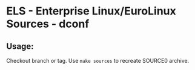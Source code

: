 # ELS - Enterprise Linux/EuroLinux Sources - dconf
 
## Usage:
  Checkout branch or tag. Use `make sources` to recreate  SOURCE0 archive.
